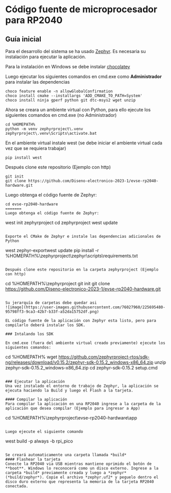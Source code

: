 # Código fuente de microprocesador para RP2040
## Guía inicial

Para el desarrollo del sistema se ha usado [Zephyr](https://docs.zephyrproject.org/latest/develop/getting_started/index.html). Es necesaria su instalación para ejecutar la aplicación.

Para la instalación en Windows se debe instalar [chocolatey](https://chocolatey.org/install)

Luego ejecutar los siguientes comandos en cmd.exe como **Administrador** para instalar las dependencias

```
choco feature enable -n allowGlobalConfirmation
choco install cmake --installargs 'ADD_CMAKE_TO_PATH=System'
choco install ninja gperf python git dtc-msys2 wget unzip
```

Ahora se creara un ambiente virtual con Python, para ello ejecute los siguientes comandos en cmd.exe (no Administrador)

```
cd %HOMEPATH%
python -m venv zephyrproject\.venv
zephyrproject\.venv\Scripts\activate.bat
```

En el ambiente virtual instale west (se debe iniciar el ambiente virtual cada vez que se requiera trabajar)

```
pip install west
```

Después clone este repositorio (Ejemplo con http)

```
git init
git clone https://github.com/Diseno-electronico-2023-1/evse-rp2040-hardware.git
```
Luego obtenga el código fuente de Zephyr:

```
cd evse-rp2040-hardware
=======
Luego obtenga el código fuente de Zephyr:

```
west init zephyrproject
cd zephyrproject
west update
```

Exporte el CMake de Zephyr e instale las dependencias adicionales de Python

```
west zephyr-exportwest update
pip install -r %HOMEPATH%\zephyrproject\zephyr\scripts\requirements.txt
```

Después clone este repositorio en la carpeta zephyrproject (Ejemplo con http)

```
cd %HOMEPATH%\zephyrproject
git init
git clone https://github.com/Diseno-electronico-2023-1/evse-rp2040-hardware.git
```

Su jerarquía de carpetas debe quedar asi
![image](https://user-images.githubusercontent.com/76027960/225695480-95798ff3-9ca3-42b7-b33f-a52da15752df.png)

EL código fuente de la aplicación con Zephyr esta listo, pero para compilarlo deberá instalar los SDK.

### Intalando los SDK

En cmd.exe (fuera del ambiente virtual creado previamente) ejecute los siguientes comandos:

```
cd %HOMEPATH%
wget https://github.com/zephyrproject-rtos/sdk-ng/releases/download/v0.15.2/zephyr-sdk-0.15.2_windows-x86_64.zip
unzip zephyr-sdk-0.15.2_windows-x86_64.zip
cd zephyr-sdk-0.15.2
setup.cmd
```

### Ejecutar la aplicación
Una vez instalado el entorno de trabajo de Zephyr, la aplicación se ejecuta haciendo la Build y luego el Flash a la tarjeta.

#### Compilar la aplicación
Para compilar la aplicación en una RP2040 ingrese a la carpeta de la aplicación que desea compilar (Ejemplo para ingresar a App)

```
cd %HOMEPATH%\zephyrproject\evse-rp2040-hardware\app
```

Luego ejecute el siguiente comando

```
west build -p always -b rpi_pico
```

Se creará automaticamente una carpeta llamada *build*
#### Flashear la tarjeta
Conecte la RP2040 via USB mientras mantiene oprimido el botón de **boot**. Windows lo reconocerá como un disco externo. Ingrese a la carpeta *build* previamente creada y luego a *zephyr* (*build/zephyr*). Copie el archivo *zephyr.uf2* y peguelo dentro el disco duro externo que representa la memoria de la tarjeta RP2040 conectada.


